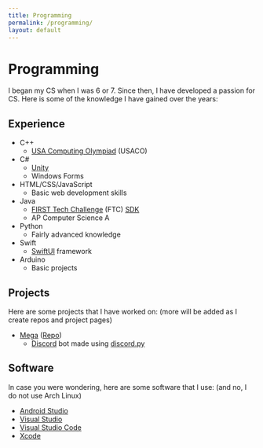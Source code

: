 ```yaml
---
title: Programming
permalink: /programming/
layout: default
---
```


# Programming

I began my CS when I was 6 or 7. Since then, I have developed a passion for CS. Here is some of the knowledge I have gained over the years:

## Experience
- C++
    - [USA Computing Olympiad](https://usaco.org/) (USACO)
- C#
    - [Unity](https://unity.com/)
    - Windows Forms
- HTML/CSS/JavaScript
    - Basic web development skills
- Java
    - [FIRST Tech Challenge](https://www.firstinspires.org/robotics/ftc) (FTC) [SDK](https://github.com/FIRST-Tech-Challenge/FtcRobotController)
    - AP Computer Science A
- Python
    - Fairly advanced knowledge
- Swift
    - [SwiftUI](https://developer.apple.com/xcode/swiftui/) framework
- Arduino
    - Basic projects

## Projects

Here are some projects that I have worked on: (more will be added as I create repos and project pages)

- [Mega](https://colordark.github.io/mega/) ([Repo](https://github.com/colordark/mega/))
    - [Discord](https://discord.com/) bot made using [discord.py](https://discordpy.readthedocs.io/en/latest/)

## Software

In case you were wondering, here are some software that I use: (and no, I do not use Arch Linux)
- [Android Studio](https://developer.android.com/studio)
- [Visual Studio](https://visualstudio.microsoft.com/)
- [Visual Studio Code](https://code.visualstudio.com/)
- [Xcode](https://developer.apple.com/xcode/)
